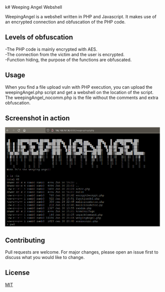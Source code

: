 k# Weeping Angel Webshell

WeepingAngel is a webshell written in PHP and Javascript. It makes use of an encrypted connection and obfuscation of the PHP code.

## Levels of obfuscation
-The PHP code is mainly encrypted with AES.  
-The connection from the victim and the user is encrypted.  
-Function hiding, the purpose of the functions are obfuscated.

## Usage

When you find a file upload vuln with PHP execution, you can upload the weepingAngel.php script and get a webshell on the location of the script.  
The weepingAngel_nocomm.php is the file without the comments and extra obfuscation.

## Screenshot in action
![Screenshot](/weepingAngel_screenshot.png)

## Contributing
Pull requests are welcome. For major changes, please open an issue first to discuss what you would like to change.

## License
[MIT](https://choosealicense.com/licenses/mit/)
